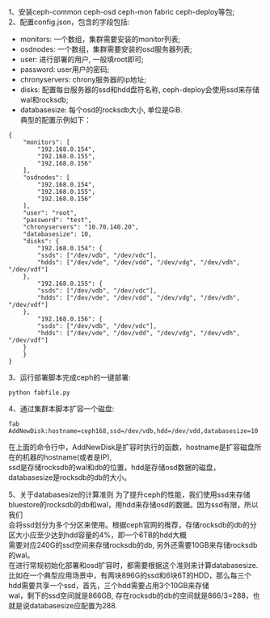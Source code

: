 1、安装ceph-common ceph-osd ceph-mon fabric ceph-deploy等包;  
2、配置config.json，包含的字段包括:
- monitors: 一个数组，集群需要安装的monitor列表;
- osdnodes: 一个数组，集群需要安装的osd服务器列表;
- user: 进行部署的用户, 一般填root即可;
- password: user用户的密码;
- chronyservers: chrony服务器的ip地址;
- disks: 配置每台服务器的ssd和hdd盘符名称, ceph-deploy会使用ssd来存储wal和rocksdb;  
- databasesize: 每个osd的rocksdb大小, 单位是GiB.  
典型的配置示例如下：
```
{
    "monitors": [
        "192.168.0.154",
        "192.168.0.155",
        "192.168.0.156"
    ],
    "osdnodes": [
        "192.168.0.154",
        "192.168.0.155",
        "192.168.0.156"
    ],
    "user": "root",
    "password": "test",
    "chronyservers": "10.70.140.20",
    "databasesize": 10,
    "disks": {
        "192.168.0.154": {
        "ssds": ["/dev/vdb", "/dev/vdc"],
        "hdds": ["/dev/vde", "/dev/vdd", "/dev/vdg", "/dev/vdh", "/dev/vdf"]
    },
        "192.168.0.155": {
        "ssds": ["/dev/vdb", "/dev/vdc"],
        "hdds": ["/dev/vde", "/dev/vdd", "/dev/vdg", "/dev/vdh", "/dev/vdf"]
    },
        "192.168.0.156": {
        "ssds": ["/dev/vdb", "/dev/vdc"],
        "hdds": ["/dev/vde", "/dev/vdd", "/dev/vdg", "/dev/vdh", "/dev/vdf"]
    }
    }
}
```
3、运行部署脚本完成ceph的一键部署:
```
python fabfile.py
```

4、通过集群本脚本扩容一个磁盘:  
```
fab AddNewDisk:hostname=ceph168,ssd=/dev/vdb,hdd=/dev/vdd,databasesize=10
```
在上面的命令行中，AddNewDisk是扩容时执行的函数，hostname是扩容磁盘所在的机器的hostname(或者是IP),   
ssd是存储rocksdb的wal和db的位置，hdd是存储osd数据的磁盘，databasesize是rocksdb的db的大小。  

5、关于databasesize的计算准则
为了提升ceph的性能，我们使用ssd来存储bluestore的rocksdb的db和wal，用hdd来存储osd的数据。因为ssd有限，所以我们  
会将ssd划分为多个分区来使用。根据ceph官网的推荐，存储rocksdb的db的分区大小应至少达到hdd容量的4%，即一个6TB的hdd大概  
需要对应240G的ssd空间来存储rocksdb的db, 另外还需要10GB来存储rocksdb的wal。  
在进行常规初始化部署和osd扩容时，都需要根据这个准则来计算databasesize.  
比如在一个典型应用场景中，有两块896G的ssd和6块6T的HDD，那么每三个hdd需要共享一个ssd，首先，三个hdd需要占用3个10GB来存储  
wal，剩下的ssd空间就是866GB, 存在rocksdb的db的空间就是866/3=288，也就是说databasesize应配置为288.








